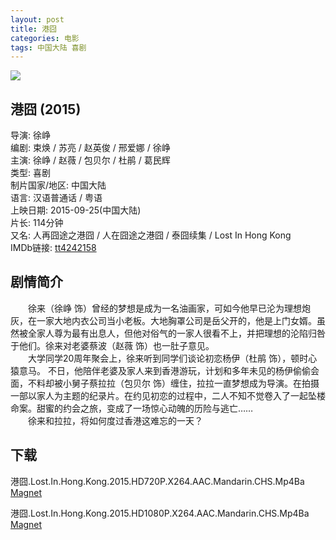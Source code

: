 ```yaml
---
layout: post
title: 港囧
categories: 电影
tags: 中国大陆 喜剧
---
```


[![](http://i2.piimg.com/c6583065ab4bb075t.jpg)](http://i2.piimg.com/c6583065ab4bb075.jpg)

## 港囧 (2015)
导演: 徐峥  
编剧: 束焕 / 苏亮 / 赵英俊 / 邢爱娜 / 徐峥  
主演: 徐峥 / 赵薇 / 包贝尔 / 杜鹃 / 葛民辉  
类型: 喜剧  
制片国家/地区: 中国大陆  
语言: 汉语普通话 / 粤语  
上映日期: 2015-09-25(中国大陆)  
片长: 114分钟  
又名: 人再囧途之港囧 / 人在囧途之港囧 / 泰囧续集 / Lost In Hong Kong  
IMDb链接: [tt4242158](http://www.imdb.com/title/tt4242158)

## 剧情简介
　　徐来（徐峥 饰）曾经的梦想是成为一名油画家，可如今他早已沦为理想炮灰，在一家大地内衣公司当小老板。大地胸罩公司是岳父开的，他是上门女婿。虽然被全家人尊为最有出息人，但他对俗气的一家人很看不上，并把理想的沦陷归咎于他们。徐来对老婆蔡波（赵薇 饰）也一肚子意见。  
　　大学同学20周年聚会上，徐来听到同学们谈论初恋杨伊（杜鹃 饰），顿时心猿意马。 不日，他陪伴老婆及家人来到香港游玩，计划和多年未见的杨伊偷偷会面，不料却被小舅子蔡拉拉（包贝尔 饰）缠住，拉拉一直梦想成为导演。在拍摄一部以家人为主题的纪录片。在约见初恋的过程中，二人不知不觉卷入了一起坠楼命案。甜蜜的约会之旅，变成了一场惊心动魄的历险与逃亡……  
　　徐来和拉拉，将如何度过香港这难忘的一天？

## 下载
港囧.Lost.In.Hong.Kong.2015.HD720P.X264.AAC.Mandarin.CHS.Mp4Ba  
[Magnet](magnet:?xt=urn:btih:f76a6741eb14e82326d339dbca0eb10c4163dfee)

港囧.Lost.In.Hong.Kong.2015.HD1080P.X264.AAC.Mandarin.CHS.Mp4Ba  
[Magnet](magnet:?xt=urn:btih:b63a90908e98182b896205b13fcc949c3572853e)
